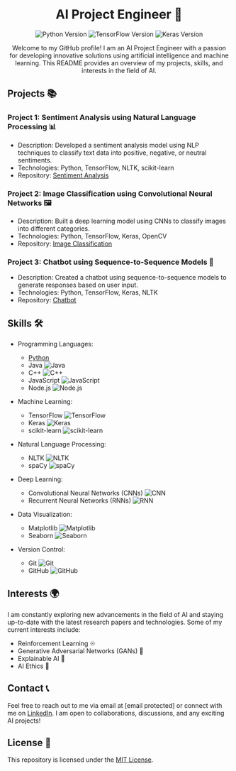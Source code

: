 <h1 align="center">AI Project Engineer 🚀</h1>

<p align="center">
  <img src="https://img.shields.io/badge/Python-3.8-blue" alt="Python Version">
  <img src="https://img.shields.io/badge/TensorFlow-2.5-orange" alt="TensorFlow Version">
  <img src="https://img.shields.io/badge/Keras-2.4-red" alt="Keras Version">
</p>

<p align="center">
  Welcome to my GitHub profile! I am an AI Project Engineer with a passion for developing innovative solutions using artificial intelligence and machine learning. This README provides an overview of my projects, skills, and interests in the field of AI.
</p>

## Projects 📚

### Project 1: Sentiment Analysis using Natural Language Processing 📊
- Description: Developed a sentiment analysis model using NLP techniques to classify text data into positive, negative, or neutral sentiments.
- Technologies: Python, TensorFlow, NLTK, scikit-learn
- Repository: [Sentiment Analysis](https://github.com/nathan/sentiment-analysis)

### Project 2: Image Classification using Convolutional Neural Networks 🖼️
- Description: Built a deep learning model using CNNs to classify images into different categories.
- Technologies: Python, TensorFlow, Keras, OpenCV
- Repository: [Image Classification](https://github.com/nathan/image-classification)

### Project 3: Chatbot using Sequence-to-Sequence Models 💬
- Description: Created a chatbot using sequence-to-sequence models to generate responses based on user input.
- Technologies: Python, TensorFlow, Keras, NLTK
- Repository: [Chatbot](https://github.com/nathan/chatbot)

## Skills 🛠️

- Programming Languages: 
  - [Python](https://img.shields.io/badge/Python-3.8-blue) 
  - Java ![Java](https://img.shields.io/badge/Java-8-orange)
  - C++ ![C++](https://img.shields.io/badge/C++-14-green)
  - JavaScript ![JavaScript](https://img.shields.io/badge/JavaScript-ES6-yellow)
  - Node.js ![Node.js](https://img.shields.io/badge/Node.js-12-green)

- Machine Learning: 
  - TensorFlow ![TensorFlow](https://img.shields.io/badge/TensorFlow-2.5-orange)
  - Keras ![Keras](https://img.shields.io/badge/Keras-2.4-red)
  - scikit-learn ![scikit-learn](https://img.shields.io/badge/scikit--learn-0.24-purple)

- Natural Language Processing: 
  - NLTK ![NLTK](https://img.shields.io/badge/NLTK-3.6-blueviolet)
  - spaCy ![spaCy](https://img.shields.io/badge/spaCy-3.1-green)

- Deep Learning: 
  - Convolutional Neural Networks (CNNs) ![CNN](https://img.shields.io/badge/CNNs-✔-informational)
  - Recurrent Neural Networks (RNNs) ![RNN](https://img.shields.io/badge/RNNs-✔-informational)

- Data Visualization: 
  - Matplotlib ![Matplotlib](https://img.shields.io/badge/Matplotlib-3.4-blue)
  - Seaborn ![Seaborn](https://img.shields.io/badge/Seaborn-0.11-orange)

- Version Control: 
  - Git ![Git](https://img.shields.io/badge/Git-2.32-red)
  - GitHub ![GitHub](https://img.shields.io/badge/GitHub-✔-informational)
## Interests 🌍

I am constantly exploring new advancements in the field of AI and staying up-to-date with the latest research papers and technologies. Some of my current interests include:
- Reinforcement Learning ♾️
- Generative Adversarial Networks (GANs) 🎨
- Explainable AI 🧠
- AI Ethics 🤖

## Contact 📞

Feel free to reach out to me via email at [email protected] or connect with me on [LinkedIn](https://www.linkedin.com/in/nathan). I am open to collaborations, discussions, and any exciting AI projects!

## License 📜

This repository is licensed under the [MIT License](LICENSE).
